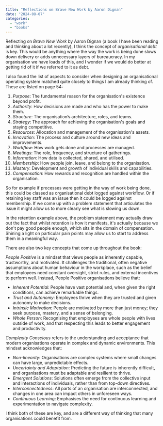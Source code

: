 ```yaml
---
title: "Reflections on Brave New Work by Aaron Dignan"
date: "2024-08-07"
categories:
  - "work"
  - "books"
---
```

Reflecting on _Brave New Work_ by Aaron Dignan (a book I have been reading and thinking about a lot recently), I think the concept of _organisational debt_ is key. This would be anything where the way the work is being done slows down delivery or adds unnecessary layers of bureaucracy. In my organisation we have loads of this, and I wonder if we would do better at getting rid of it if we referred to it as debt.

I also found the list of aspects to consider when designing an organisational operating system matched quite closely to things I am already thinking of. These are listed on page 54:

1. _Purpose_: The fundamental reason for the organisation's existence beyond profit.
2. _Authority_: How decisions are made and who has the power to make them.
3. _Structure_: The organisation’s architecture, roles, and teams.
4. _Strategy_: The approach for achieving the organisation's goals and staying competitive.
5. _Resources_: Allocation and management of the organisation's assets.
6. _Innovation_: The process and culture around new ideas and improvements.
7. _Workflow_: How work gets done and processes are managed.
8. _Meetings_: The role, frequency, and structure of gatherings.
9. _Information_: How data is collected, shared, and utilised.
10. _Membership_: How people join, leave, and belong to the organisation.
11. _Mastery_: Development and growth of individual skills and capabilities.
12. _Compensation_: How rewards and recognition are handled within the organisation.

So for example if processes were getting in the way of work being done, this could be classed as organisational debt logged against workflow. Or if retaining key staff was an issue then it could be logged against membership. If we come up with a problem statement that articulates the issue it might allow us to more clearly see what is slowing us down.

In the retention example above, the problem statement may actually draw out the fact that whilst retention is how it manifests, it's actually because we don't pay good people enough, which sits in the domain of compensation. Shining a light on particular pain points may allow us to start to address them in a meaningful way.

There are also two key concepts that come up throughout the book:

_People Positive_ is a mindset that views people as inherently capable, trustworthy, and motivated. It challenges the traditional, often negative assumptions about human behaviour in the workplace, such as the belief that employees need constant oversight, strict rules, and external incentives to perform well. Instead, People Positive organisations believe that:

- _Inherent Potential_: People have vast potential and, when given the right conditions, can achieve remarkable things.
- _Trust and Autonomy_: Employees thrive when they are trusted and given autonomy to make decisions.
- _Intrinsic Motivation_: People are motivated by more than just money; they seek purpose, mastery, and a sense of belonging.
- _Whole Person_: Recognising that employees are whole people with lives outside of work, and that respecting this leads to better engagement and productivity.

_Complexity Conscious_ refers to the understanding and acceptance that modern organisations operate in complex and dynamic environments. This mindset acknowledges that:

- _Non-linearity_: Organisations are complex systems where small changes can have large, unpredictable effects.
- _Uncertainty and Adaptation_: Predicting the future is inherently difficult, and organisations must be adaptable and resilient to thrive.
- _Emergent Solutions_: Solutions often emerge from the collective input and interactions of individuals, rather than from top-down directives.
- _Interconnectedness_: All parts of an organisation are interconnected, and changes in one area can impact others in unforeseen ways.
- _Continuous Learning_: Emphasises the need for continuous learning and experimentation to navigate complexity.

I think both of these are key, and are a different way of thinking that many organisations could benefit from.
